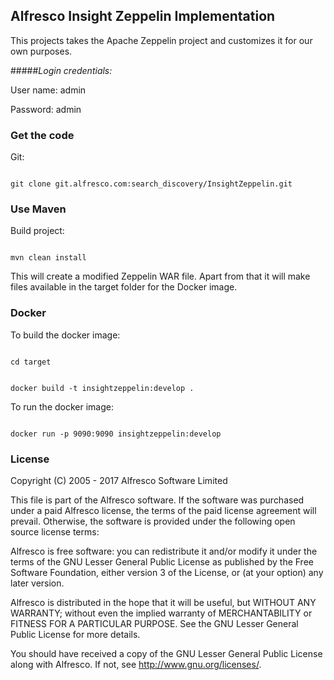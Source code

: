 ## Alfresco Insight Zeppelin Implementation

This projects takes the Apache Zeppelin project and customizes it for our own purposes.

#####*Login credentials:*

User name: admin

Password: admin

### Get the code
Git:

<code>
git clone git.alfresco.com:search_discovery/InsightZeppelin.git
</code>

### Use Maven
Build project:

<code>
mvn clean install
</code>

This will create a modified Zeppelin WAR file. Apart from that it will make files available in the target folder for the Docker image.

### Docker
To build the docker image:

<code>
cd target

docker build -t insightzeppelin:develop .
</code>

To run the docker image:

<code>
docker run -p 9090:9090 insightzeppelin:develop
</code>

### License
Copyright (C) 2005 - 2017 Alfresco Software Limited

This file is part of the Alfresco software.
If the software was purchased under a paid Alfresco license, the terms of
the paid license agreement will prevail.  Otherwise, the software is
provided under the following open source license terms:

Alfresco is free software: you can redistribute it and/or modify
it under the terms of the GNU Lesser General Public License as published by
the Free Software Foundation, either version 3 of the License, or
(at your option) any later version.

Alfresco is distributed in the hope that it will be useful,
but WITHOUT ANY WARRANTY; without even the implied warranty of
MERCHANTABILITY or FITNESS FOR A PARTICULAR PURPOSE.  See the
GNU Lesser General Public License for more details.

You should have received a copy of the GNU Lesser General Public License
along with Alfresco. If not, see <http://www.gnu.org/licenses/>.
